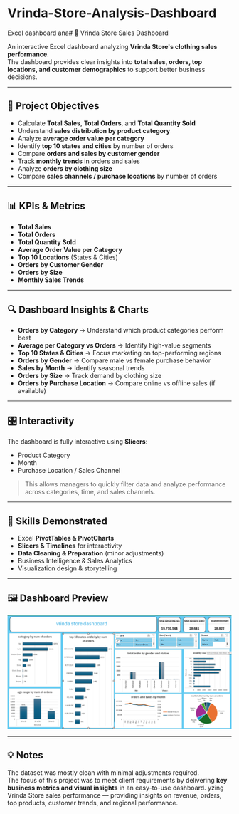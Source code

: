 # Vrinda-Store-Analysis-Dashboard
Excel dashboard ana# 👕 Vrinda Store Sales Dashboard

An interactive Excel dashboard analyzing **Vrinda Store's clothing sales performance**.  
The dashboard provides clear insights into **total sales, orders, top locations, and customer demographics** to support better business decisions.

---

## 🎯 Project Objectives
- Calculate **Total Sales**, **Total Orders**, and **Total Quantity Sold**
- Understand **sales distribution by product category**
- Analyze **average order value per category**
- Identify **top 10 states and cities** by number of orders
- Compare **orders and sales by customer gender**
- Track **monthly trends** in orders and sales
- Analyze **orders by clothing size**
- Compare **sales channels / purchase locations** by number of orders

---

## 📊 KPIs & Metrics
- **Total Sales**
- **Total Orders**
- **Total Quantity Sold**
- **Average Order Value per Category**
- **Top 10 Locations** (States & Cities)
- **Orders by Customer Gender**
- **Orders by Size**
- **Monthly Sales Trends**

---

## 🔍 Dashboard Insights & Charts
- **Orders by Category** → Understand which product categories perform best  
- **Average per Category vs Orders** → Identify high-value segments  
- **Top 10 States & Cities** → Focus marketing on top-performing regions  
- **Orders by Gender** → Compare male vs female purchase behavior  
- **Sales by Month** → Identify seasonal trends  
- **Orders by Size** → Track demand by clothing size  
- **Orders by Purchase Location** → Compare online vs offline sales (if available)

---

## 🎛 Interactivity
The dashboard is fully interactive using **Slicers**:
- Product Category
- Month
- Purchase Location / Sales Channel

> This allows managers to quickly filter data and analyze performance across categories, time, and sales channels.

---

## 🧠 Skills Demonstrated
- Excel **PivotTables & PivotCharts**
- **Slicers & Timelines** for interactivity
- **Data Cleaning & Preparation** (minor adjustments)
- Business Intelligence & Sales Analytics
- Visualization design & storytelling

---

## 🖼️ Dashboard Preview
![Vrinda Store Dashboard](Dashboard.png)

---

## 💡 Notes
The dataset was mostly clean with minimal adjustments required.  
The focus of this project was to meet client requirements by delivering **key business metrics and visual insights** in an easy-to-use dashboard.
yzing Vrinda Store sales performance — providing insights on revenue, orders, top products, customer trends, and regional performance.
